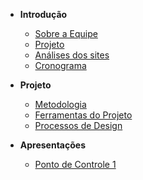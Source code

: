 - **Introdução**

  - [Sobre a Equipe](documentos/paginas/sobre/sobre.md)
  - [Projeto](documentos/paginas/projeto/siteEscolhido/siteEscolhido.md)
  - [Análises dos sites](documentos/paginas/resumos/resumos.md)
  - [Cronograma](documentos/paginas/cronograma/cronograma.md)

- **Projeto**

  - [Metodologia](documentos/paginas/projeto/metodologia/metodologia.md)
  - [Ferramentas do Projeto](documentos/paginas/projeto/ferramentasDoProjeto/ferramentasDoProjeto.md)
  - [Processos de Design](documentos/paginas/projeto/processoDeDesign/processoDeDesign.md)

- **Apresentações**

  - [Ponto de Controle 1](documentos/paginas/apresentacoes/aprensentacao1/apresentacao1.md)

